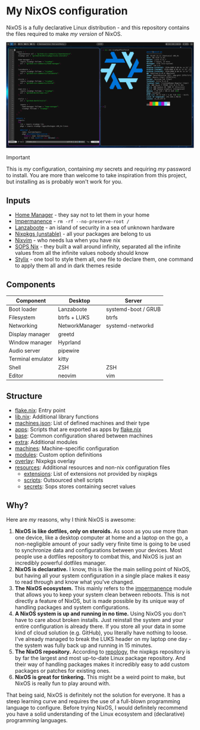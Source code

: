 # My NixOS configuration

NixOS is a fully declarative Linux distribution - and this repository contains the files required to make _my version_ of NixOS.

![Screenshot](resources/screenshot.png)

> [!IMPORTANT]
> This is _my_ configuration, containing _my_ secrets and requiring _my_ password to install.
> You are more than welcome to take inspiration from this project, but installing as is probably won't work for you.

## Inputs

- [Home Manager](https://github.com/nix-community/home-manager) - they say not to let them in your home
- [Impermanence](https://github.com/nix-community/impermanence) - `rm -rf --no-preserve-root /`
- [Lanzaboote](https://github.com/nix-community/lanzaboote) - an island of security in a sea of unknown hardware
- [Nixpkgs (unstable)](https://github.com/NixOS/nixpkgs/tree/nixos-unstable) - all your packages are belong to us
- [Nixvim](https://github.com/nix-community/nixvim) - who needs lua when you have nix
- [SOPS Nix](https://github.com/Mic92/sops-nix) - they built a wall around infinity, separated all the infinite values from all the infinite values nobody should know
- [Stylix](https://github.com/danth/stylix) - one tool to style them all, one file to declare them, one command to apply them all and in dark themes reside

## Components

| Component         | Desktop        | Server              |
| ----------------- | -------------- | ------------------- |
| Boot loader       | Lanzaboote     | systemd-boot / GRUB |
| Filesystem        | btrfs + LUKS   | btrfs               |
| Networking        | NetworkManager | systemd-networkd    |
| Display manager   | greetd         |                     |
| Window manager    | Hyprland       |                     |
| Audio server      | pipewire       |                     |
| Terminal emulator | kitty          |                     |
| Shell             | ZSH            | ZSH                 |
| Editor            | neovim         | vim                 |

## Structure

- [flake.nix](flake.nix): Entry point
- [lib.nix](lib.nix): Additional library functions
- [machines.json](machines.json): List of defined machines and their type
- [apps](apps/): Scripts that are exported as apps by [flake.nix](flake.nix)
- [base](base/): Common configuration shared between machines
- [extra](extra/): Additional modules
- [machines](machines/): Machine-specific configuration
- [modules](modules/): Custom option definitions
- [overlay](overlay/): Nixpkgs overlay
- [resources](resources/): Additional resources and non-nix configuration files
  - [extensions](resources/extensions/): List of extensions not provided by nixpkgs
  - [scripts](resources/scripts/): Outsourced shell scripts
  - [secrets](resources/secrets/): Sops stores containing secret values

## Why?

Here are _my_ reasons, why I think NixOS is awesome:

1. **NixOS is like dotfiles, only on steroids.** As soon as you use more than one device, like a desktop computer at home and a laptop on the go, a non-negligible amount of your sadly very finite time is going to be used to synchronize data and configurations between your devices. Most people use a dotfiles repository to combat this, and NixOS is just an incredibly powerful dotfiles manager.
2. **NixOS is declarative.** I know, this is like the main selling point of NixOS, but having all your system configuration in a single place makes it easy to read through and know what you've changed.
3. **The NixOS ecosystem.** This mainly refers to the [impermanence](https://github.com/nix-community/impermanence) module that allows you to keep your system clean between reboots. This is not directly a feature of NixOS, but is made possible by its unique way of handling packages and system configurations.
4. **A NixOS system is up and running in no time.** Using NixOS you don't have to care about broken installs. Just reinstall the system and your entire configuration is already there. If you store all your data in some kind of cloud solution (e.g. GitHub), you literally have nothing to loose. I've already managed to break the LUKS header on my laptop one day - the system was fully back up and running in 15 minutes.
5. **The NixOS repository.** According to [repology](https://repology.org/repositories/graphs), the nixpkgs repository is by far the largest and most up-to-date Linux package repository. And their way of handling packages makes it incredibly easy to add custom packages or patches for existing ones.
6. **NixOS is great for tinkering.** This might be a weird point to make, but NixOS is really fun to play around with.

That being said, NixOS is definitely not the solution for everyone.
It has a steep learning curve and requires the use of a full-blown programming language to configure.
Before trying NixOS, I would definitely recommend you have a solid understanding of the Linux ecosystem and (declarative) programming languages.
